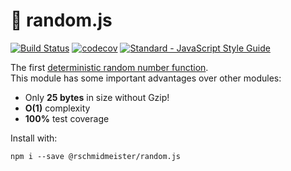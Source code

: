 # 🎲 random.js

[![Build Status](https://travis-ci.org/bash/random.js.svg?branch=master)](https://travis-ci.org/bash/random.js)
[![codecov](https://codecov.io/gh/bash/random.js/branch/master/graph/badge.svg)](https://codecov.io/gh/bash/random.js)
[![Standard - JavaScript Style Guide](https://img.shields.io/badge/code_style-standard-brightgreen.svg)](http://standardjs.com/)

The first [deterministic random number function](https://www.xkcd.com/221/).  
This module has some important advantages over other modules:

- Only **25 bytes** in size without Gzip!
- **O(1)** complexity
- **100%** test coverage

Install with:

```
npm i --save @rschmidmeister/random.js
```

